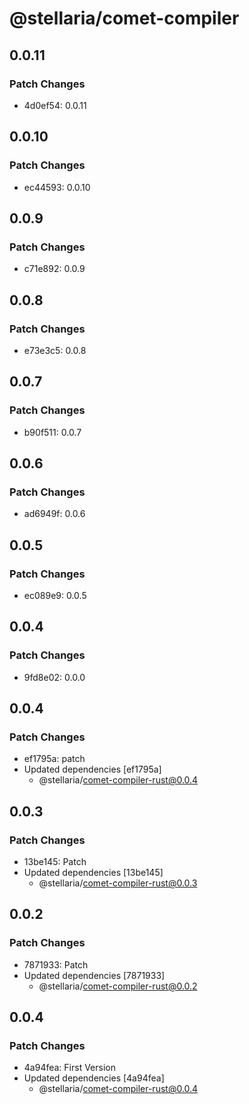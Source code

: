 # @stellaria/comet-compiler

## 0.0.11

### Patch Changes

- 4d0ef54: 0.0.11

## 0.0.10

### Patch Changes

- ec44593: 0.0.10

## 0.0.9

### Patch Changes

- c71e892: 0.0.9

## 0.0.8

### Patch Changes

- e73e3c5: 0.0.8

## 0.0.7

### Patch Changes

- b90f511: 0.0.7

## 0.0.6

### Patch Changes

- ad6949f: 0.0.6

## 0.0.5

### Patch Changes

- ec089e9: 0.0.5

## 0.0.4

### Patch Changes

- 9fd8e02: 0.0.0

## 0.0.4

### Patch Changes

- ef1795a: patch
- Updated dependencies [ef1795a]
  - @stellaria/comet-compiler-rust@0.0.4

## 0.0.3

### Patch Changes

- 13be145: Patch
- Updated dependencies [13be145]
  - @stellaria/comet-compiler-rust@0.0.3

## 0.0.2

### Patch Changes

- 7871933: Patch
- Updated dependencies [7871933]
  - @stellaria/comet-compiler-rust@0.0.2

## 0.0.4

### Patch Changes

- 4a94fea: First Version
- Updated dependencies [4a94fea]
  - @stellaria/comet-compiler-rust@0.0.4
